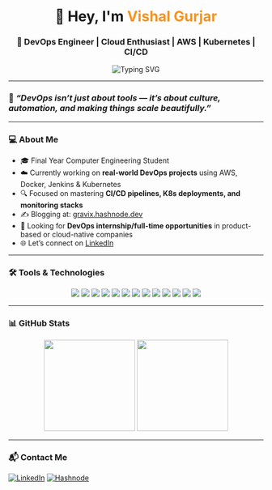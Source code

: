 <h1 align="center">🚀 Hey, I'm <span style="color:#f7931e;">Vishal Gurjar</span></h1>
<h3 align="center">🔧 DevOps Engineer | Cloud Enthusiast | AWS | Kubernetes | CI/CD</h3>

<p align="center">
  <img src="https://readme-typing-svg.demolab.com?font=Fira+Code&weight=700&size=24&pause=1000&color=F7931E&center=true&vCenter=true&width=600&lines=🚀+Building+Cloud-Native+Infrastructure;🛠️+Automating+Everything+with+DevOps;☸️+Scaling+Apps+with+Kubernetes;📊+Monitoring+Like+a+Pro+with+Grafana" alt="Typing SVG" />
</p>

---

### 🧠 *“DevOps isn’t just about tools — it’s about culture, automation, and making things scale beautifully.”*

---

### 💻 About Me

- 🎓 Final Year Computer Engineering Student  
- ☁️ Currently working on **real-world DevOps projects** using AWS, Docker, Jenkins & Kubernetes  
- 🔍 Focused on mastering **CI/CD pipelines, K8s deployments, and monitoring stacks**  
- ✍️ Blogging at: [gravix.hashnode.dev](https://gravix.hashnode.dev)  
- 💼 Looking for **DevOps internship/full-time opportunities** in product-based or cloud-native companies  
- 🌐 Let’s connect on [LinkedIn](http://www.linkedin.com/in/vg-ahir-444-devops)

---

### 🛠️ Tools & Technologies

<p align="center">
  <img src="https://img.shields.io/badge/shell%20script-black?style=for-the-badge&logo=gnu-bash&logoColor=white"/>
  <img src="https://img.shields.io/badge/python-%2314354C.svg?style=for-the-badge&logo=python&logoColor=white"/>
  <img src="https://img.shields.io/badge/AWS-232F3E?style=for-the-badge&logo=amazon-aws&logoColor=white"/>
  <img src="https://img.shields.io/badge/Jenkins-D24939?style=for-the-badge&logo=jenkins&logoColor=white"/>
  <img src="https://img.shields.io/badge/gitlab%20CI-FC6D26?style=for-the-badge&logo=gitlab&logoColor=white"/>
  <img src="https://img.shields.io/badge/git-F05032?style=for-the-badge&logo=git&logoColor=white"/>
  <img src="https://img.shields.io/badge/github%20actions-2088FF?style=for-the-badge&logo=github-actions&logoColor=white"/>
  <img src="https://img.shields.io/badge/docker-2496ED?style=for-the-badge&logo=docker&logoColor=white"/>
  <img src="https://img.shields.io/badge/Grafana-F46800?style=for-the-badge&logo=grafana&logoColor=white"/>
  <img src="https://img.shields.io/badge/Notion-000000?style=for-the-badge&logo=notion&logoColor=white"/>
  <img src="https://img.shields.io/badge/Kubernetes-326CE5?style=for-the-badge&logo=kubernetes&logoColor=white"/>
  <img src="https://img.shields.io/badge/Prometheus-E6522C?style=for-the-badge&logo=prometheus&logoColor=white"/>
  <img src="https://img.shields.io/badge/Gradle-02303A?style=for-the-badge&logo=gradle&logoColor=white"/>
</p>

---

### 📊 GitHub Stats

<p align="center">
  <img src="https://github-readme-stats.vercel.app/api?username=gurjar-vishal&show_icons=true&theme=tokyonight&hide_title=true&count_private=true" height="180"/>
  <img src="https://github-readme-streak-stats.herokuapp.com/?user=gurjar-vishal&theme=tokyonight" height="180"/>
</p>

---

### 📬 Contact Me
[![LinkedIn](https://img.shields.io/badge/LinkedIn-blue?style=for-the-badge&logo=linkedin)](http://www.linkedin.com/in/vg-ahir-444-devops)
[![Hashnode](https://img.shields.io/badge/Blog-Hashnode-blue?style=for-the-badge&logo=hashnode)](https://gravix.hashnode.dev)
